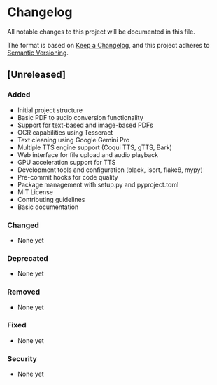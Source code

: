 # Changelog

All notable changes to this project will be documented in this file.

The format is based on [Keep a Changelog](https://keepachangelog.com/en/1.0.0/),
and this project adheres to [Semantic Versioning](https://semver.org/spec/v2.0.0.html).

## [Unreleased]

### Added
- Initial project structure
- Basic PDF to audio conversion functionality
- Support for text-based and image-based PDFs
- OCR capabilities using Tesseract
- Text cleaning using Google Gemini Pro
- Multiple TTS engine support (Coqui TTS, gTTS, Bark)
- Web interface for file upload and audio playback
- GPU acceleration support for TTS
- Development tools and configuration (black, isort, flake8, mypy)
- Pre-commit hooks for code quality
- Package management with setup.py and pyproject.toml
- MIT License
- Contributing guidelines
- Basic documentation

### Changed
- None yet

### Deprecated
- None yet

### Removed
- None yet

### Fixed
- None yet

### Security
- None yet 
